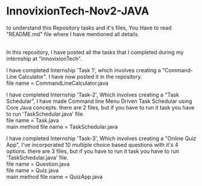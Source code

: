 # InnovixionTech-Nov2-JAVA

to understand this Repository tasks and it's files, You Have to read "README.md" file where I have mentioned all details.
<br><br>

In this repository, I have posted all the tasks that I completed during my internship at "InnovixionTech".  <br>

I have completed Internship 'Task 1', which involves creating a "Command-Line Calculator". I have now posted it in the repository.<br>
file name = CommandLineCalculator.java  <br>

I have completed Internship 'Task-2', Which involves creating a "Task Schedular", I have made Command line Menu Driven Task Schedular using Core Java concepts.
there are 2 files, but if you have to run it task you have to run 'TaskSchedular.java' file.   <br>
file name = Task.java  <br>
main method file name = TaskSchedular.java  <br>

I have completed Internship 'Task-3', Which involves creating a "Online Quiz App", I've incorporated 10 multiple choice based questions with it's 4 options.
there are 3 files, but if you have to run it task you have to run 'TaskSchedular.java' file.   <br>
file name = Question.java  <br>
file name = Quiz.java  <br>
main method file name = QuizApp.java  <br>
